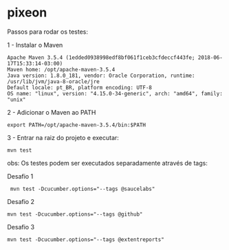 # pixeon

Passos para rodar os testes:

1 - Instalar o Maven
```
Apache Maven 3.5.4 (1edded0938998edf8bf061f1ceb3cfdeccf443fe; 2018-06-17T15:33:14-03:00)
Maven home: /opt/apache-maven-3.5.4
Java version: 1.8.0_181, vendor: Oracle Corporation, runtime: /usr/lib/jvm/java-8-oracle/jre
Default locale: pt_BR, platform encoding: UTF-8
OS name: "linux", version: "4.15.0-34-generic", arch: "amd64", family: "unix"
```
2 - Adicionar o Maven ao PATH
```
export PATH=/opt/apache-maven-3.5.4/bin:$PATH
```

3 - Entrar na raiz do projeto e executar:

```
mvn test
```

obs: Os testes podem ser executados separadamente através de tags:

Desafio 1
```
 mvn test -Dcucumber.options="--tags @saucelabs"

```
Desafio 2
```
mvn test -Dcucumber.options="--tags @github"
``` 
Desafio 3
```
mvn test -Dcucumber.options="--tags @extentreports"
``` 
